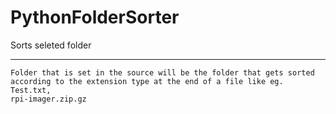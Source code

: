 # PythonFolderSorter
Sorts seleted folder

---
```
Folder that is set in the source will be the folder that gets sorted 
according to the extension type at the end of a file like eg. Test.txt,
rpi-imager.zip.gz
```
